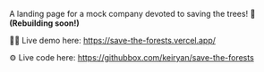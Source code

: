 A landing page for a mock company devoted to saving the trees! 🌳 **(Rebuilding soon!)**

👨‍💻 Live demo here: https://save-the-forests.vercel.app/

⚙️ Live code here: https://githubbox.com/keiryan/save-the-forests
